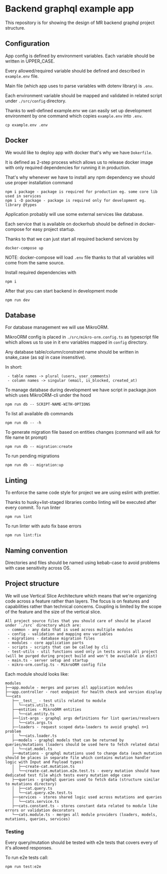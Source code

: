 # Backend graphql example app

This repository is for showing the design of MR backend graphql project structure.


## Configuration

App config is defined by environment variables. Each variable should be written in UPPER_CASE.

Every allowed/required variable should be defined and described in `example.env` file.

Main file (which app uses to parse variables with dotenv library) is `.env`.

Each environment variable should be mapped and validated in related script under `./src/config` directory.

Thanks to well-defined example.env we can easily set up development environment
by one command which copies `example.env` into `.env`.
```
cp example.env .env
```

## Docker

We would like to deploy app with docker that's why we have `Dokerfile`.

It is defined as 2-step process which allows us to release docker image
with only required dependencies for running it in production.

That's why whenever we have to install any npm dependency we should use proper installation command
```
npm i package - package is required for production eg. some core lib used in services
npm i -D package - package is required only for development eg. library @types
```

Application probably will use some external services like database.

Each service that is available on dockerhub should be defined in docker-compose for easy project startup.

Thanks to that we can just start all required backend services by
```
docker-compose up
```
NOTE: docker-compose will load `.env` file thanks to that all variables will come from the same source.

Install required dependencies with
```
npm i
```

After that you can start backend in development mode
```
npm run dev
```


## Database

For database management we will use MikroORM.

MikroORM config is placed in `./src/mikro-orm.config.ts` as typescript file which allows us to use in it
env variables mapped in `config` directory.

Any database table/column/constraint name should be written in snake_case (as sql in case insensitive).

In short:
```
 - table names -> plural (users, user_comments)
 - column names -> singular (email, is_blocked, created_at)
```

To manage database during development we have script in package.json which uses MikroORM-cli under the hood
```
npm run db -- SCRIPT-NAME-WITH-OPTIONS
```

To list all available db commands
```
npm run db -- -h
```

To generate migration file based on entities changes (command will ask for file name bt prompt)
```
npm run db -- migration:create
```

To run pending migrations
```
npm run db -- migration:up
```


## Linting

To enforce the same code style for project we are using eslint with prettier.

Thanks to husky+list-staged libraries combo linting will be executed after every commit.
To run linter
```
npm run lint
```

To run linter with auto fix base errors
```
npm run lint:fix
```


## Naming convention

Directories and files should be named using kebab-case to avoid problems with case sensitivity across OS.


## Project structure
We will use Vertical Slice Architecture which means that we're organizing code across a feature rather than layers.
The focus is on features and capabilities rather than technical concerns.
Coupling is limited by the scope of the feature and the size of the vertical slice.

```
All project source files that you should care of should be placed under `./src` directory which are:
 - common - any data that is used across multiple modules
 - config - validation and mapping env variables
 - migrations - database migration files
 - modules - core application parts
 - scripts - scripts that can be called by cli
 - test-utils - util functions used only in tests across all project (will be purged during project build and won't be available in dist)
 - main.ts - server setup and startup
 - mikro-orm.config.ts - MikroORM config file
```

Each module should looks like:
```
modules
├──app.module - merges and parses all application modules
├──app.controller - root endpoint for health check and version display
└──cats
   ├──__test__ - test utils related to module
   │  └──cats.utils.ts
   ├──entities - MikroORM entities
   │  └──cat.entity.ts
   ├──list-args - graphql args definitions for list queries/resolvers
   │  └──cats.args.ts
   ├──loaders - request scoped data-loaders to avoid graphql n+1 problem
   │  └──cats.loader.ts
   ├──models - graphql models that can be returned by queries/mutations (loaders should be used here to fetch related data)
   │  └──cat.model.ts
   ├──mutations - graphql mutations used to change data (each mutation should be places in separate file which contains mutation handler logic with Input and Payload types)
   │  ├──create-cat.mutation.ts
   │  └──create-cat.mutation.e2e.test.ts - every mutation should have dedicated test file which tests every mutation edge case
   ├──queries - graphql queries used to fetch data (structure similar to mutations directory)
   │  ├──cat.query.ts
   │  └──cat.query.e2e.test.ts
   ├──services - stores shared logic used across mutations and queries
   │  └──cats.service.ts
   ├──cats.constant.ts - stores constant data related to module like errors or validation decorators
   └──cats.module.ts - merges all module providers (loaders, models, mutations, queries, services)
```


### Testing

Every query/mutation should be tested with e2e tests that covers every of it's allowed responses.

To run e2e tests call:
```
npm run test:e2e
```
